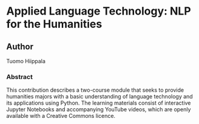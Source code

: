 # Applied Language Technology: NLP for the Humanities

## Author

Tuomo Hiippala

### Abstract 

This contribution describes a two-course module that seeks to provide humanities majors with a basic understanding of language technology and its applications using Python. The learning materials consist of interactive Jupyter Notebooks and accompanying YouTube videos, which are openly available with a Creative Commons licence.

